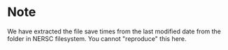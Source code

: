 # Note

We have extracted the file save times from the last modified date from the folder in NERSC filesystem. You cannot "reproduce" this here. 